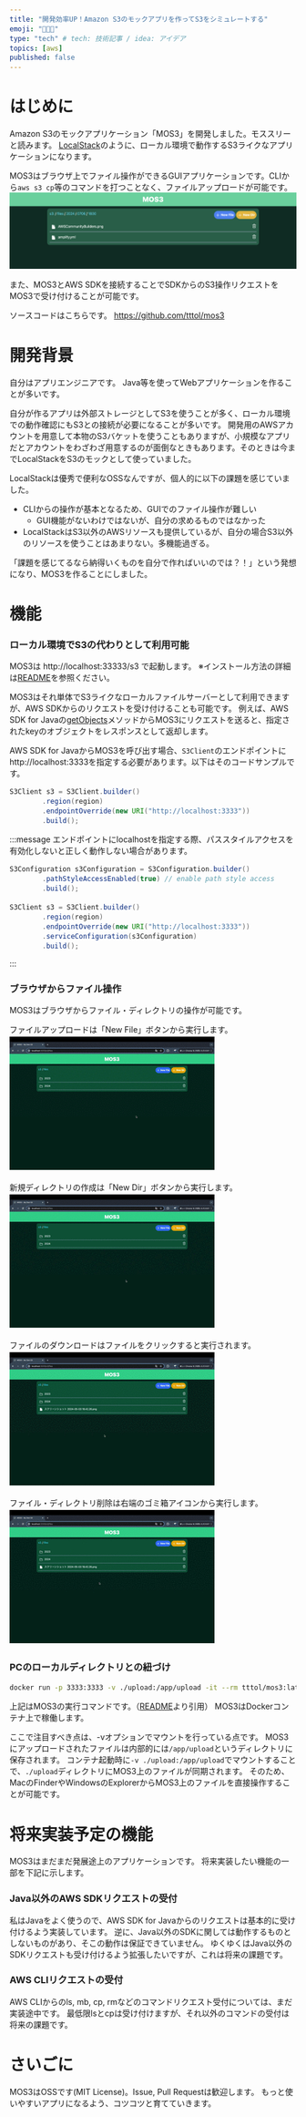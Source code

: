 ```yaml
---
title: "開発効率UP！Amazon S3のモックアプリを作ってS3をシミュレートする"
emoji: "👨🏼‍💻"
type: "tech" # tech: 技術記事 / idea: アイデア
topics: [aws]
published: false
---
```

# はじめに
Amazon S3のモックアプリケーション「MOS3」を開発しました。モススリーと読みます。
[LocalStack](https://www.localstack.cloud/)のように、ローカル環境で動作するS3ライクなアプリケーションになります。

MOS3はブラウザ上でファイル操作ができるGUIアプリケーションです。CLIから`aws s3 cp`等のコマンドを打つことなく、ファイルアップロードが可能です。
![alt text](/images/mos3.png)

また、MOS3とAWS SDKを接続することでSDKからのS3操作リクエストをMOS3で受け付けることが可能です。

ソースコードはこちらです。
https://github.com/tttol/mos3

# 開発背景
自分はアプリエンジニアです。
Java等を使ってWebアプリケーションを作ることが多いです。

自分が作るアプリは外部ストレージとしてS3を使うことが多く、ローカル環境での動作確認にもS3との接続が必要になることが多いです。
開発用のAWSアカウントを用意して本物のS3バケットを使うこともありますが、小規模なアプリだとアカウントをわざわざ用意するのが面倒なときもあります。そのときは今までLocalStackをS3のモックとして使っていました。

LocalStackは優秀で便利なOSSなんですが、個人的に以下の課題を感じていました。

- CLIからの操作が基本となるため、GUIでのファイル操作が難しい
  - GUI機能がないわけではないが、自分の求めるものではなかった
- LocalStackはS3以外のAWSリソースも提供しているが、自分の場合S3以外のリソースを使うことはあまりない。多機能過ぎる。

「課題を感じてるなら納得いくものを自分で作ればいいのでは？！」という発想になり、MOS3を作ることにしました。

# 機能
### ローカル環境でS3の代わりとして利用可能
MOS3は http://localhost:33333/s3 で起動します。
※インストール方法の詳細は[README](https://github.com/tttol/mos3?tab=readme-ov-file#install)を参照ください。

MOS3はそれ単体でS3ライクなローカルファイルサーバーとして利用できますが、AWS SDKからのリクエストを受け付けることも可能です。
例えば、AWS SDK for Javaの[getObjects](https://docs.aws.amazon.com/AWSJavaSDK/latest/javadoc/com/amazonaws/services/s3/AmazonS3Client.html#getObject-com.amazonaws.services.s3.model.GetObjectRequest-)メソッドからMOS3にリクエストを送ると、指定されたkeyのオブジェクトをレスポンスとして返却します。

AWS SDK for JavaからMOS3を呼び出す場合、`S3Client`のエンドポイントにhttp://localhost:3333を指定する必要があります。以下はそのコードサンプルです。
```java
S3Client s3 = S3Client.builder()
        .region(region)
        .endpointOverride(new URI("http://localhost:3333"))
        .build();
```

:::message
エンドポイントにlocalhostを指定する際、パススタイルアクセスを有効化しないと正しく動作しない場合があります。
```java
S3Configuration s3Configuration = S3Configuration.builder()
        .pathStyleAccessEnabled(true) // enable path style access
        .build();

S3Client s3 = S3Client.builder()
        .region(region)
        .endpointOverride(new URI("http://localhost:3333"))
        .serviceConfiguration(s3Configuration)
        .build();
```
:::

### ブラウザからファイル操作
MOS3はブラウザからファイル・ディレクトリの操作が可能です。

ファイルアップロードは「New File」ボタンから実行します。
![alt text](/images/newfile.gif)

新規ディレクトリの作成は「New Dir」ボタンから実行します。
![alt text](/images/newdir.gif)

ファイルのダウンロードはファイルをクリックすると実行されます。
![alt text](/images/download.gif)

ファイル・ディレクトリ削除は右端のゴミ箱アイコンから実行します。
![alt text](/images/remove.gif)

### PCのローカルディレクトリとの紐づけ
```bash
docker run -p 3333:3333 -v ./upload:/app/upload -it --rm tttol/mos3:latest
```
上記はMOS3の実行コマンドです。（[README](https://github.com/tttol/mos3?tab=readme-ov-file#install)より引用）
MOS3はDockerコンテナ上で稼働します。

ここで注目すべき点は、-vオプションでマウントを行っている点です。
MOS3にアップロードされたファイルは内部的には`/app/upload`というディレクトリに保存されます。
コンテナ起動時に`-v ./upload:/app/upload`でマウントすることで、`./upload`ディレクトリにMOS3上のファイルが同期されます。
そのため、MacのFinderやWindowsのExplorerからMOS3上のファイルを直接操作することが可能です。

# 将来実装予定の機能
MOS3はまだまだ発展途上のアプリケーションです。
将来実装したい機能の一部を下記に示します。

### Java以外のAWS SDKリクエストの受付
私はJavaをよく使うので、AWS SDK for Javaからのリクエストは基本的に受け付けるよう実装しています。
逆に、Java以外のSDKに関しては動作するものとしないものがあり、そこの動作は保証できていません。
ゆくゆくはJava以外のSDKリクエストも受け付けるよう拡張したいですが、これは将来の課題です。

### AWS CLIリクエストの受付
AWS CLIからのls, mb, cp, rmなどのコマンドリクエスト受付については、まだ実装途中です。
最低限lsとcpは受け付けますが、それ以外のコマンドの受付は将来の課題です。

# さいごに
MOS3はOSSです(MIT License)。Issue, Pull Requestは歓迎します。
もっと使いやすいアプリになるよう、コツコツと育てていきます。